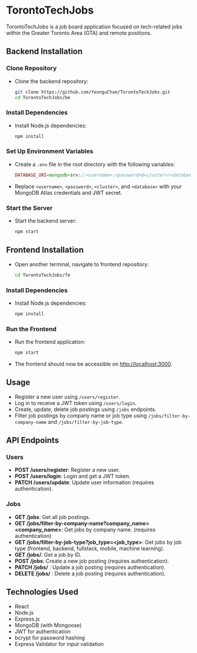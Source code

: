 # TorontoTechJobs

TorontoTechJobs is a job board application focused on tech-related jobs within the Greater Toronto Area (GTA) and remote positions.

## Backend Installation

### Clone Repository

- Clone the backend repository:
  ```bash
  git clone https://github.com/YeonguChoe/TorontoTechJobs.git
  cd TorontoTechJobs/be
  ```

### Install Dependencies

- Install Node.js dependencies:
  ```bash
  npm install
  ```

### Set Up Environment Variables

- Create a `.env` file in the root directory with the following variables:
  ```php
  DATABASE_URI=mongodb+srv://<username>:<password>@<cluster>/<database>?retryWrites=true&w=majority
  ```
- Replace `<username>`, `<password>`, `<cluster>`, and `<database>` with your MongoDB Atlas credentials and JWT secret.

### Start the Server

- Start the backend server:
  ```bash
  npm start
  ```

## Frontend Installation

- Open another terminal, navigate to frontend repository:
  ```bash
  cd TorontoTechJobs/fe
  ```

### Install Dependencies

- Install Node.js dependencies:
  ```bash
  npm install
  ```

### Run the Frontend

- Run the frontend application:
  ```bash
  npm start
  ```
- The frontend should now be accessible on [http://localhost:3000](http://localhost:3000).

## Usage

- Register a new user using `/users/register`.
- Log in to receive a JWT token using `/users/login`.
- Create, update, delete job postings using `/jobs` endpoints.
- Filter job postings by company name or job type using `/jobs/filter-by-company-name` and `/jobs/filter-by-job-type`.

## API Endpoints

### Users

- **POST /users/register**: Register a new user.
- **POST /users/login**: Login and get a JWT token.
- **PATCH /users/update**: Update user information (requires authentication).

### Jobs

- **GET /jobs**: Get all job postings.
- **GET /jobs/filter-by-company-name?company_name=<company_name>**: Get jobs by company name. (requires authentication)
- **GET /jobs/filter-by-job-type?job_type=<job_type>**: Get jobs by job type (frontend, backend, fullstack, mobile, machine learning).
- **GET /jobs/**: Get a job by ID.
- **POST /jobs**: Create a new job posting (requires authentication).
- **PATCH /jobs/** : Update a job posting (requires authentication).
- **DELETE /jobs/** : Delete a job posting (requires authentication).

## Technologies Used

- React
- Node.js
- Express.js
- MongoDB (with Mongoose)
- JWT for authentication
- bcrypt for password hashing
- Express Validator for input validation
